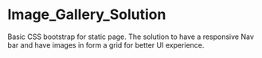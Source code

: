 # Image_Gallery_Solution
Basic CSS bootstrap for static page.
The solution to have a responsive Nav bar and have images in form a grid for better UI experience.  
